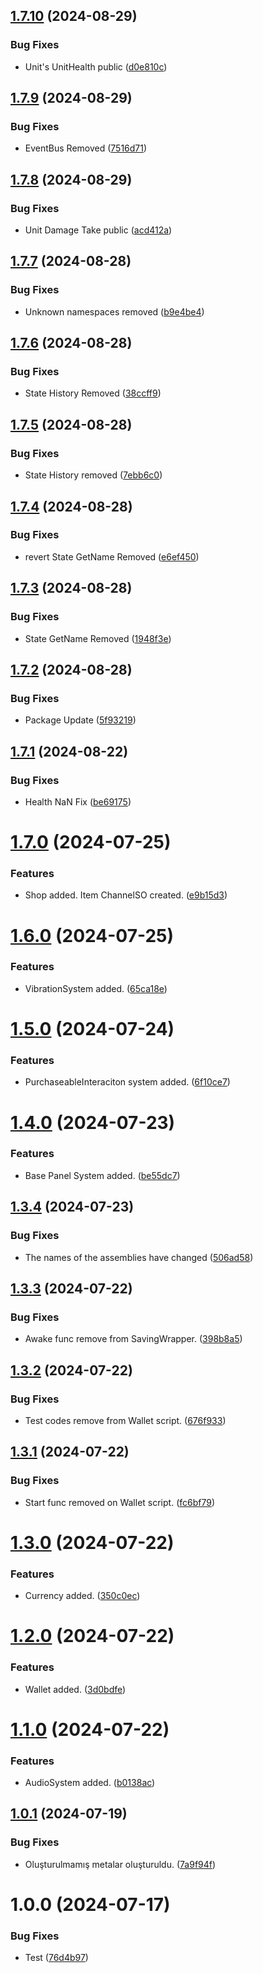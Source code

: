 ## [1.7.10](https://github.com/boshphelm/com.boshphelm/compare/v1.7.9...v1.7.10) (2024-08-29)


### Bug Fixes

* Unit's UnitHealth public ([d0e810c](https://github.com/boshphelm/com.boshphelm/commit/d0e810c35b2d82f7c73bbe8e6b3643b8628949c9))

## [1.7.9](https://github.com/boshphelm/com.boshphelm/compare/v1.7.8...v1.7.9) (2024-08-29)


### Bug Fixes

* EventBus Removed ([7516d71](https://github.com/boshphelm/com.boshphelm/commit/7516d7141399cac491a97ae3c08b28552e1c9394))

## [1.7.8](https://github.com/boshphelm/com.boshphelm/compare/v1.7.7...v1.7.8) (2024-08-29)


### Bug Fixes

* Unit Damage Take public ([acd412a](https://github.com/boshphelm/com.boshphelm/commit/acd412a673b1dd50b64f9df4f78556f5b2bff090))

## [1.7.7](https://github.com/boshphelm/com.boshphelm/compare/v1.7.6...v1.7.7) (2024-08-28)


### Bug Fixes

* Unknown namespaces removed ([b9e4be4](https://github.com/boshphelm/com.boshphelm/commit/b9e4be480a96112a22b06e38558c699da3d67c80))

## [1.7.6](https://github.com/boshphelm/com.boshphelm/compare/v1.7.5...v1.7.6) (2024-08-28)


### Bug Fixes

* State History Removed ([38ccff9](https://github.com/boshphelm/com.boshphelm/commit/38ccff9243beee198293404fa25e1708b9cd83f0))

## [1.7.5](https://github.com/boshphelm/com.boshphelm/compare/v1.7.4...v1.7.5) (2024-08-28)


### Bug Fixes

* State History removed ([7ebb6c0](https://github.com/boshphelm/com.boshphelm/commit/7ebb6c0fd19cd2f7d9600de8136fa1a08c71e514))

## [1.7.4](https://github.com/boshphelm/com.boshphelm/compare/v1.7.3...v1.7.4) (2024-08-28)


### Bug Fixes

*  revert State GetName Removed ([e6ef450](https://github.com/boshphelm/com.boshphelm/commit/e6ef450b70f1374da929c03885cc06f0adcb7a3c))

## [1.7.3](https://github.com/boshphelm/com.boshphelm/compare/v1.7.2...v1.7.3) (2024-08-28)


### Bug Fixes

* State GetName Removed ([1948f3e](https://github.com/boshphelm/com.boshphelm/commit/1948f3edbfc862815aad71cd139bebba1ed2ceb9))

## [1.7.2](https://github.com/boshphelm/com.boshphelm/compare/v1.7.1...v1.7.2) (2024-08-28)


### Bug Fixes

* Package Update ([5f93219](https://github.com/boshphelm/com.boshphelm/commit/5f932198eaad70c573b1825a596e355fbc72eedb))

## [1.7.1](https://github.com/boshphelm/com.boshphelm/compare/v1.7.0...v1.7.1) (2024-08-22)


### Bug Fixes

* Health NaN Fix ([be69175](https://github.com/boshphelm/com.boshphelm/commit/be69175a96846438785eec05aeba58cf8f61bc19))

# [1.7.0](https://github.com/boshphelm/com.boshphelm/compare/v1.6.0...v1.7.0) (2024-07-25)


### Features

* Shop added. Item ChannelSO created. ([e9b15d3](https://github.com/boshphelm/com.boshphelm/commit/e9b15d30646ba82499e69226545caf07df66b1f9))

# [1.6.0](https://github.com/boshphelm/com.boshphelm/compare/v1.5.0...v1.6.0) (2024-07-25)


### Features

* VibrationSystem added. ([65ca18e](https://github.com/boshphelm/com.boshphelm/commit/65ca18e0d395037ea7bf3e2f5f412035808721d2))

# [1.5.0](https://github.com/boshphelm/com.boshphelm/compare/v1.4.0...v1.5.0) (2024-07-24)


### Features

* PurchaseableInteraciton system added. ([6f10ce7](https://github.com/boshphelm/com.boshphelm/commit/6f10ce7a70bac8fa2f92f39a11b472b4079e4cac))

# [1.4.0](https://github.com/boshphelm/com.boshphelm/compare/v1.3.4...v1.4.0) (2024-07-23)


### Features

* Base Panel System added. ([be55dc7](https://github.com/boshphelm/com.boshphelm/commit/be55dc727ad0ff8a5f51346152aaa5b24c0ffd42))

## [1.3.4](https://github.com/boshphelm/com.boshphelm/compare/v1.3.3...v1.3.4) (2024-07-23)


### Bug Fixes

* The names of the assemblies have changed ([506ad58](https://github.com/boshphelm/com.boshphelm/commit/506ad5833f12cae176a12dfa7b60c7148a94fd8b))

## [1.3.3](https://github.com/boshphelm/com.boshphelm/compare/v1.3.2...v1.3.3) (2024-07-22)


### Bug Fixes

* Awake func remove from SavingWrapper. ([398b8a5](https://github.com/boshphelm/com.boshphelm/commit/398b8a5dfa4914ace1cd029bc1880362f259fc13))

## [1.3.2](https://github.com/boshphelm/com.boshphelm/compare/v1.3.1...v1.3.2) (2024-07-22)


### Bug Fixes

* Test codes remove from Wallet script. ([676f933](https://github.com/boshphelm/com.boshphelm/commit/676f933a809ec015db5b263c82a6e32b1d456640))

## [1.3.1](https://github.com/boshphelm/com.boshphelm/compare/v1.3.0...v1.3.1) (2024-07-22)


### Bug Fixes

* Start func removed on Wallet script. ([fc6bf79](https://github.com/boshphelm/com.boshphelm/commit/fc6bf7984b8f7337be2f258ad411e737a3c7ee37))

# [1.3.0](https://github.com/boshphelm/com.boshphelm/compare/v1.2.0...v1.3.0) (2024-07-22)


### Features

* Currency added. ([350c0ec](https://github.com/boshphelm/com.boshphelm/commit/350c0ec96ccb39be87ba3646732f0e774516f913))

# [1.2.0](https://github.com/boshphelm/com.boshphelm/compare/v1.1.0...v1.2.0) (2024-07-22)


### Features

* Wallet added. ([3d0bdfe](https://github.com/boshphelm/com.boshphelm/commit/3d0bdfe9c1491059b9e6d93dbc170676b9bca16b))

# [1.1.0](https://github.com/boshphelm/com.boshphelm/compare/v1.0.1...v1.1.0) (2024-07-22)


### Features

* AudioSystem added. ([b0138ac](https://github.com/boshphelm/com.boshphelm/commit/b0138ace1783972a7df05a8893751777ff124f57))

## [1.0.1](https://github.com/boshphelm/com.boshphelm/compare/v1.0.0...v1.0.1) (2024-07-19)


### Bug Fixes

* Oluşturulmamış metalar oluşturuldu. ([7a9f94f](https://github.com/boshphelm/com.boshphelm/commit/7a9f94f0e28a99d5821fcc430b9c403dbbe3e4b1))

# 1.0.0 (2024-07-17)


### Bug Fixes

* Test ([76d4b97](https://github.com/boshphelm/com.boshphelm/commit/76d4b97e3ba875719688d05b3f5955b83c57511c))

